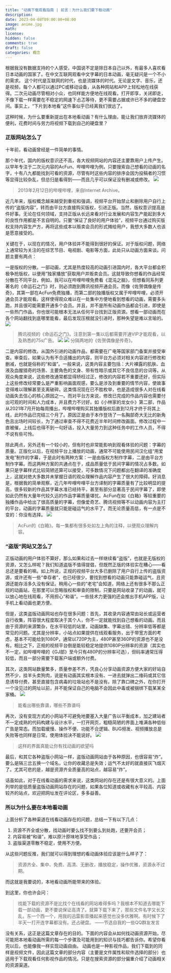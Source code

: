 ```yaml
---
title: "动画下载观看指南 | 前言：为什么我们要下载动画"
description: 
date: 2023-04-08T09:00:00+08:00
image: anime.jpg
math: 
license: 
hidden: false
comments: true
draft: false
categories: 概念
---
```


根据我没有数据支持的个人感受，中国说不定是除日本自己以外，有最多人喜欢看日本动画的国家了。在中文互联网观看中文字幕的日本动画，毫无疑问是一个不小的需求。
这个时代是互联网的时代，也是流媒体的时代。无论是文字、音乐，还是视频，每个人都可以通过PC或移动设备，从各种网站和APP上轻松地在线获得。二次元动画尽管相对小众，也同样能方便地在线观看。打开即享，关闭即走，不像下载一样需要在不稳定的网速下忐忑等待，更不需要占据或许已不多的硬盘空间。事实上，“下片到本地看”这件事似乎已经离我们很远了。

这种时候，为什么要重新提出在本地看动画？有什么理由，能让我们放弃流媒体的便利，花费时间与劳力将视频下载到自己的硬盘里？

### 正版网站怎么了

十年前，看动画曾经是一件简单的事情。

那个年代，国内的版权意识还不高，各大视频网站的内容还主要靠用户上传产生。以早年专注于二次元内容的AcFun、哔哩哔哩为例，只要搜索自己想看的动画的名字，十有八九都能找到可看的资源，尽管有时这些内容的排序会因为投稿者的习惯等显得比较杂乱，但总归是看得到——而且几乎可以保证没有删减或修改。
![](/0-1.png)
> 2013年2月12日的哔哩哔哩，来自Internet Archive。

近几年来，版权概念越来越受到重视和强调，视频平台开始禁止和删除用户自行上传的“盗版内容”，转而由平台方直接购买版权，引进正版。当然，版权意识提高是件好事。无论在任何领域，支持正版从长远来看对行业发展和内容生产能起到多大的良性作用都是不言自明的。只要“保证了良好的用户体验”，视频平台通过购买版权支持内容生产方，再将这些成本以贩卖会员的形式摊给用户，我想大多数人也该是愿意接受的。

关键在于，以现在的情况，用户体验并不能得到很好的保证。对于版权问题，网络上通常较为关注的在综艺节目、电视剧、电影等方面，此处只从动画方面来谈。问题主要有两点：

一是版权的分散。一部动画，尤其是热度较高的动画引进国内时，各大平台都会积极争抢版权，以便用“独家播放”获取用户并贩卖会员。这就导致你想看的作品经常分散在不同平台，例如，我可以在哔哩哔哩免费看《混沌之脑》，但想看同系列更著名的《命运石之门》时，则必须跑到腾讯视频开通会员。而像《佐贺偶像是传奇》，其第一部在AcFun免费独播，而第二部的独播版权又属于哔哩哔哩，必须开通会员才能观看。这样使得观众难以在一处集中方便地看到想看的动画，需要多头跑，并且很可能需要开通多个会员。并且，并不是所有动画作品都会引进，即使是一些热门作品，你也很可能根本无法从任何平台找到正版资源。想看一部动画而在各个网站翻找到底哪里能看，最后发现压根就没引进时，那种失望是难以言喻的。
![](/0-2.png)
> 腾讯视频的《命运石之门》。注意到第一集以后都需要开通VIP才能观看，以及熟悉的75s广告。
![](/0-3.png)
![](/0-4.png)
> 分隔两地的《佐贺偶像是传奇》。

二是内容的修改。从国外引进的动画作品，都需要在广电等国家部门备案并接受审查。审查后，如果认为有不合适播出的内容，则平台方必须对相关内容进行修改和删减，也就是俗称的“和谐”。一般来说，这类内容主要包括：大片裸露的肌肤、血液及血腥猎奇的场景、主要角色的文身、带有性暗示或其它不良信息的台词等。从观众角度来说，这些修改通常都显得矫枉过正，修改的内容若不重要还好，但实际上这些修改经常要么是严重影响画面观感，要么是涉及到重要的情节内容，使故事变得难以理解甚至支离破碎。这类情况现在已不胜枚举，也是造成很多人对在线看动画失去信心的核心原因之一。而对平台方来说，修改已完成的作品内容也需要付出可观的时间和人力成本，并且费力不讨好。如《小林家的龙女仆》第二部，作品从2021年7月开始每周播出，哔哩哔哩购买其独播版权后直到12月才终于将其上线，此时作品已完结三个月了。原因正是由于本作登场了一名胸部奇大无比的新角色且出场时间较长，为了通过审查不得不花费近半年时间修改画面。修改过程中一直被催，上线后也得不到一句好话，投入大量劳力到这种任务中的工作人员，不得不说有些可怜。

除此两点，另外还有一个较小的，但有时也非常能影响到观看体验的问题：字幕的质量。正版化以后，在视频平台上播放的动画，通常不可能使用民间汉化组“用爱发电”制作的字幕，于是此时有两种方案：一是由版权方制作字幕，二是由平台方制作字幕。而这两种方案的共通点在于，成品质量低于民间字幕的情况占多数。如果只是字幕样式比较简陋还算可以接受，可多数情况下问题都出在翻译的准确度上，这就对绝大多数并未掌握日语的观众理解作品内容产生了很大的障碍。好消息是，根据我的简单观察，近几年哔哩哔哩平台方译制的字幕质量有了比较明显的提高，很多较新的作品其字幕水准已经持平，甚至有部分显著高于民间字幕了，即使如此仍然有大量年代较久远的作品字幕质量堪忧。AcFun在如《白箱》等较重要的独播作品中给出了很高质量的字幕，但像爱奇艺、腾讯视频等不以动画内容为主打的平台，动画的字幕质量就只能是碰运气的水平了。而无论质量高低，有一点是不变的：你没有选择。
![](/0-5.png)
> AcFun的《白箱》。每一集都有很多处如左上角的注释，以便观众理解内容。

### “盗版”网站又怎么了

正版动画的用户体验不算好，那么如果和过去一样继续看“盗版”，也就是无版权的资源，又怎么样呢？我们知道盗版不值得提倡，但既然正版的体验实在糟心——看总还是要看的嘛。如上所说，正规的视频平台大多已删除了用户自行上传的盗版资源，或许还有一些“幸存者”，也已经很少，要找到想看的动画只能靠碰运气，且资源还能存活多久没有保证。稍用心一些的“老宅”会知道，网络上还有很多不那么正规的动画站，在那里可以忽略版权和审查的限制，只要是网站收录了的动画，就可以放心地在线观看，不用担心“和谐”。一些技术力更强的还会推出手机APP版，让手机上看动画也更方便。

但是，这类盗版动画网站也存在很多问题：首先，其收录内容通常由站长或运营者自行收集，阵容很大程度取决于其个人，你不一定就能找到自己想看的动画。而且由于资源的来源繁杂，在水平较低的站里，动画缺集、字幕出错、分辨率低等都是常见的问题。尤其是分辨率，小站点如果提供在线观看服务，出于带宽方面的考虑，基本不可能给到1080P，通常以720P为主，480P甚至360P的资源也不是没有。相比之下，正规的视频平台倒是能较稳定地提供1080P分辨率的资源（其实也不一定，如哔哩哔哩的《GJ部》至今只有480P的分辨率可选），但码率通常压得较低，而且一部分需要下载客户端或额外付费。

其次，这类网站数量繁多，质量参差不齐，凭良心分享动画资源方便大家的好站自然不少，挂羊头卖狗肉，说是有动画其实根本没有、一进去就弹出二维码或其它信息诱导付费，甚至直接包含病毒的垃圾站也不是没有。除了靠口碑之外，在你打开一个没见过的网址以前，并不能保证自己的电脑不会因此中毒或被捆绑下载某某全家桶。
![](/0-6.png)
> 能看出哪些靠谱，哪些不靠谱吗

再次，没有变现方式的小网站不可避免地要塞入大量广告以平衡成本，加之建站者不一定成熟的代码构建与设计水平，一打开网页，粗糙简陋的界面上堆满各种低俗广告是常态。而加载缓慢、操作不便、功能不合逻辑、BUG频发、视频播放总是失败等也同样是日常。使用体验决不能说好。
![](/0-7.png)
> 这样的界面真能让你有找动画的欲望吗

最后，和其它各种盗版小网站一样，盗版动画网站由于各种原因，也很容易“炸”。要么是隔三岔五换一个域名，让你的收藏总是失效；运气不太好的就直接灰飞烟灭了。尤其可悲的是，越是资源齐全质量高的站点，越容易“炸”。

话虽如此，对于在线看动画的需求来说，这类网站的存在还是有很大意义的。上面列举的是低质量盗版动画网站存在的问题，如果各位知道或收藏有水平较高、内容较齐的站点，欢迎把网址发在评论区，多多益善。

### 所以为什么要在本地看动画

上面分析了各种渠道在线看动画存在的问题，总结一下有以下几点：

1. 资源不齐全或分散，找动画时要么找不到要么到处跑，还要开会员；
2. 内容易被“和谐”，难以原汁原味地享受作品；
3. 盗版渠道零散不稳定，使用不方便。

从这些问题反推，我们就可以得到理想的看动画体验应该是什么样子了：

> 资源齐全、集中、免费、高清、无删改，播放稳定，操作优雅，资源永不过期。
> 

而这就是我要说的，本地看动画所能带来的体验。

到这里，你也许会问：

> 找能下载的资源不是比找个在线看的网站难得多吗？我根本不知道去哪能下载一部动画，更不要说保证高清了。就算下载下来了，那些文件名字又长又乱，东一个西一个，用我的迅雷影音播起来感觉也没多优雅啊。有时候下了半天一打开连字幕都没有。还占硬盘。
> ——节选自我的一些QQ群友发言

没有关系，这正是这篇文章存在的目的。下面的内容会从如何找动画资源开始，尽可能把本地看动画所需的每一个步骤及可能用到的知识与技巧都告诉你。希望你看完以后，也能像我一样实现动画自由。
动画也是一种影视作品，我们下载到的同样是视频文件，因此这篇文章的部分内容（主要是文件属性和软件选择的部分）也适用于下载观看任何影视作品的情况。只是在搜索资源的部分偏重介绍了动画相关的资源渠道。


